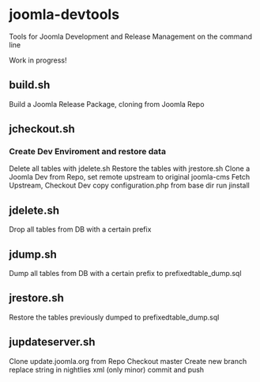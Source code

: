 # joomla-devtools
Tools for Joomla Development and Release Management on the command line

Work in progress!

## build.sh
Build a Joomla Release Package, cloning from Joomla Repo

## jcheckout.sh 
### Create Dev Enviroment and restore data
Delete all tables with jdelete.sh
Restore the tables with jrestore.sh
Clone a Joomla Dev from Repo, set remote upstream to original joomla-cms
Fetch Upstream, Checkout Dev
copy configuration.php from base dir
run jinstall

## jdelete.sh
Drop all tables from DB with a certain prefix

## jdump.sh
Dump all tables from DB with a certain prefix to prefixedtable_dump.sql

## jrestore.sh
Restore the tables previously dumped to prefixedtable_dump.sql

## jupdateserver.sh 
Clone update.joomla.org from Repo
Checkout master
Create new branch 
replace string in nightlies xml (only minor)
commit and push

